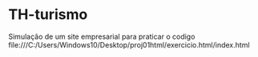 # TH-turismo
Simulação de um site empresarial para praticar o codigo
file:///C:/Users/Windows10/Desktop/proj01html/exercicio.html/index.html
